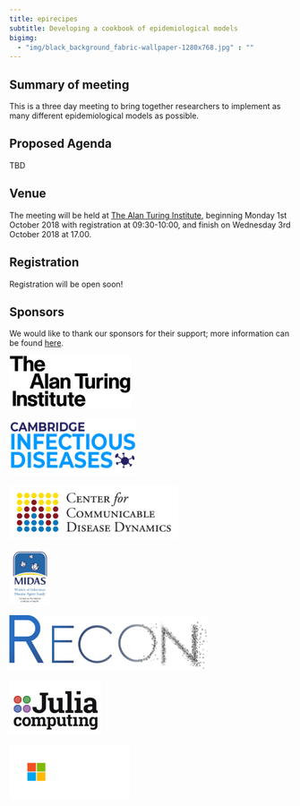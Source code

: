 ```yaml
---
title: epirecipes
subtitle: Developing a cookbook of epidemiological models
bigimg:
  - "img/black_background_fabric-wallpaper-1280x768.jpg" : ""
---
```


## Summary of meeting

This is a three day meeting to bring together researchers to implement as many different epidemiological models as possible.

## Proposed Agenda

TBD

## Venue

The meeting will be held at [The Alan Turing Institute](https:/www.turing.ac.uk/), beginning Monday 1st October 2018 with registration at 09:30-10:00, and finish on Wednesday 3rd October 2018 at 17.00.

## Registration

Registration will be open soon!

## Sponsors

We would like to thank our sponsors for their support; more information can be found [here](http://epirecip.es/sponsors).

<a href="https://www.turing.ac.uk"><img src="img/ati.jpeg" alt="The Alan Turing Institute" height="96">
<br>
<br>
<a href="https://www.infectiousdisease.cam.ac.uk/"><img src="img/cid.png" alt="Cambridge Infectious Diseases" height="96">
<br>
<br>
<a href="https://www.infectiousdisease.cam.ac.uk/"><img src="img/ccdd.png" alt="Cambridge Infectious Diseases" height="96">
<br>
<br>
<a href="https://www.infectiousdisease.cam.ac.uk/"><img src="img/midas.png" alt="Cambridge Infectious Diseases" height="96">
<br>
<br>
<a href="https://www.repidemicsconsortium.org/"><img src="img/recon.png" alt="R Epidemics Consortium" height="96">
<br>
<br>
<a href="https://juliacomputing.com/"><img src="img/julia-computing.svg" alt="Julia Computing" height="96">
<br>
<br>
<a href="https://www.microsoft.com/en-us/research/"><img src="img/Microsoft.png" alt="Microsoft" height="96">
